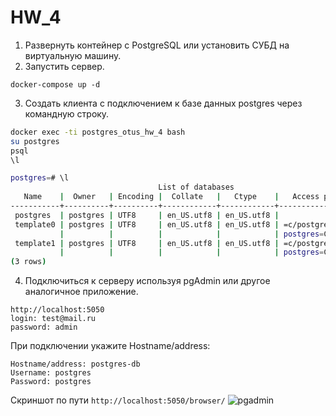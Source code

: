 # HW_4

1. Развернуть контейнер с PostgreSQL или установить СУБД на виртуальную машину.
2. Запустить сервер.

```docker-compose up -d```

3. Создать клиента с подключением к базе данных postgres через командную строку.

```bash
docker exec -ti postgres_otus_hw_4 bash
su postgres
psql
\l

postgres=# \l
                                 List of databases
   Name    |  Owner   | Encoding |  Collate   |   Ctype    |   Access privileges   
-----------+----------+----------+------------+------------+-----------------------
 postgres  | postgres | UTF8     | en_US.utf8 | en_US.utf8 | 
 template0 | postgres | UTF8     | en_US.utf8 | en_US.utf8 | =c/postgres          +
           |          |          |            |            | postgres=CTc/postgres
 template1 | postgres | UTF8     | en_US.utf8 | en_US.utf8 | =c/postgres          +
           |          |          |            |            | postgres=CTc/postgres
(3 rows)
```



4. Подключиться к серверу используя pgAdmin или другое аналогичное приложение.

```
http://localhost:5050
login: test@mail.ru
password: admin
```

При подключении укажите Hostname/address:
```
Hostname/address: postgres-db
Username: postgres
Password: postgres
```

Скриншот по пути `http://localhost:5050/browser/`
![pgadmin](https://github.com/axreldable/otus_db_2020_04_starikov/tree/master/hw_4/pgadmin.png)
